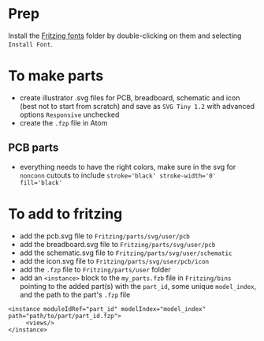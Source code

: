 # Prep

Install the [Fritzing fonts](https://fritzing.org/learning/tutorials/creating-custom-parts/download-fonts-and-templates) folder by double-clicking on them and selecting `Install Font`.

# To make parts

- create illustrator .svg files for PCB, breadboard, schematic and icon (best not to start from scratch) and save as `SVG Tiny 1.2` with advanced options `Responsive` unchecked
- create the `.fzp` file in Atom

## PCB parts

- everything needs to have the right colors, make sure in the svg for `nonconn` cutouts to include `stroke='black' stroke-width='0' fill='black'`

# To add to fritzing

 - add the pcb.svg file to `Fritzing/parts/svg/user/pcb`
 - add the breadboard.svg file to `Fritzing/parts/svg/user/pcb`
 - add the schematic.svg file to `Fritzing/parts/svg/user/schematic`
 - add the icon.svg file to `Fritzing/parts/svg/user/pcb/icon`
 - add the `.fzp` file to `Fritzing/parts/user` folder
 - add an `<instance>` block to the `my_parts.fzb` file in `Fritzing/bins` pointing to the added part(s) with the `part_id`, some unique `model_index`, and the path to the part's `.fzp` file
```
<instance moduleIdRef="part_id" modelIndex="model_index" path="path/to/part/part_id.fzp">
     <views/>
</instance>
```
